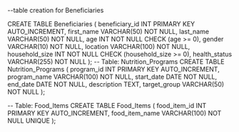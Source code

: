 --table creation for Beneficiaries

CREATE TABLE Beneficiaries (
    beneficiary_id INT PRIMARY KEY AUTO_INCREMENT,
    first_name VARCHAR(50) NOT NULL,
    last_name VARCHAR(50) NOT NULL,
    age INT NOT NULL CHECK (age >= 0),
    gender VARCHAR(10) NOT NULL,
    location VARCHAR(100) NOT NULL,
    household_size INT NOT NULL CHECK (household_size >= 0),
    health_status VARCHAR(255) NOT NULL
);
-- Table: Nutrition_Programs
CREATE TABLE Nutrition_Programs (
    program_id INT PRIMARY KEY AUTO_INCREMENT,
    program_name VARCHAR(100) NOT NULL,
    start_date DATE NOT NULL,
    end_date DATE NOT NULL,
    description TEXT,
    target_group VARCHAR(50) NOT NULL
);

-- Table: Food_Items
CREATE TABLE Food_Items (
    food_item_id INT PRIMARY KEY AUTO_INCREMENT,
    food_item_name VARCHAR(100) NOT NULL UNIQUE
);

